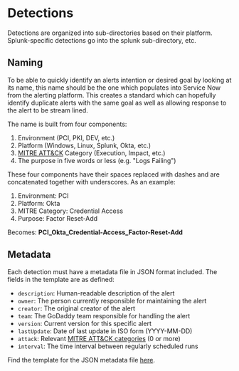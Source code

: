 # Detections

Detections are organized into sub-directories based on their platform.
Splunk-specific detections go into the splunk sub-directory, etc.

## Naming

To be able to quickly identify an alerts intention or desired goal by looking at its name, this name should be the one which populates into Service Now from the alerting platform. This creates a standard which can hopefully identify duplicate alerts with the same goal as well as allowing response to the alert to be stream lined.

The name is built from four components:

1. Environment (PCI, PKI, DEV, etc.)
2. Platform (Windows, Linux, Splunk, Okta, etc.)
3. [MITRE ATT&CK](https://attack.mitre.org/tactics/enterprise/) Category (Execution, Impact, etc.)
4. The purpose in five words or less (e.g. "Logs Failing")

These four components have their spaces replaced with dashes and are concatenated together with underscores. As an example:

1. Environment: PCI
2. Platform: Okta
3. MITRE Category: Credential Access
4. Purpose: Factor Reset-Add

Becomes: **PCI_Okta_Credential-Access_Factor-Reset-Add**

## Metadata

Each detection must have a metadata file in JSON format included. The fields in the template are as defined:

* `description`: Human-readable description of the alert
* `owner`: The person currently responsible for maintaining the alert
* `creator`: The original creator of the alert
* `team`: The GoDaddy team responsible for handling the alert
* `version`: Current version for this specific alert
* `lastUpdate`: Date of last update in ISO form (YYYY-MM-DD)
* `attack`: Relevant [MITRE ATT&CK categories](https://attack.mitre.org/tactics/enterprise/) (0 or more)
* `interval`: The time interval between regularly scheduled runs

Find the template for the JSON metadata file [here](https://github.com/gdcorp-infosec/siem-documentation/blob/main/alerts/templates/metadata.json).

